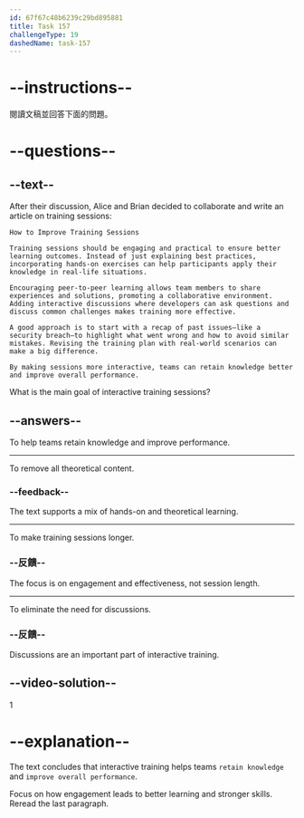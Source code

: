 ```yaml
---
id: 67f67c48b6239c29bd895881
title: Task 157
challengeType: 19
dashedName: task-157
---
```


<!-- READING -->

# --instructions--

閱讀文稿並回答下面的問題。

# --questions--

## --text--

After their discussion, Alice and Brian decided to collaborate and write an article on training sessions:

`How to Improve Training Sessions`

`Training sessions should be engaging and practical to ensure better learning outcomes. Instead of just explaining best practices, incorporating hands-on exercises can help participants apply their knowledge in real-life situations.`

`Encouraging peer-to-peer learning allows team members to share experiences and solutions, promoting a collaborative environment. Adding interactive discussions where developers can ask questions and discuss common challenges makes training more effective.`

`A good approach is to start with a recap of past issues—like a security breach—to highlight what went wrong and how to avoid similar mistakes. Revising the training plan with real-world scenarios can make a big difference.`

`By making sessions more interactive, teams can retain knowledge better and improve overall performance.`

What is the main goal of interactive training sessions?

## --answers--

To help teams retain knowledge and improve performance.

---

To remove all theoretical content.

### --feedback--

The text supports a mix of hands-on and theoretical learning.

---

To make training sessions longer.

### --反饋--

The focus is on engagement and effectiveness, not session length.

---

To eliminate the need for discussions.

### --反饋--

Discussions are an important part of interactive training.

## --video-solution--

1

# --explanation--

The text concludes that interactive training helps teams `retain knowledge` and `improve overall performance`.

Focus on how engagement leads to better learning and stronger skills. Reread the last paragraph.
